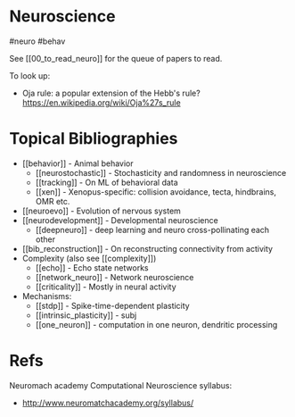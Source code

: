 # Neuroscience

#neuro #behav

See [[00_to_read_neuro]] for the queue of papers to read.

To look up:
* Oja rule: a popular extension of the Hebb's rule? https://en.wikipedia.org/wiki/Oja%27s_rule

# Topical Bibliographies
* [[behavior]] - Animal behavior
    * [[neurostochastic]] - Stochasticity and randomness in neuroscience
    * [[tracking]] - On ML of behavioral data
    * [[xen]] - Xenopus-specific: collision avoidance, tecta, hindbrains, OMR etc.
* [[neuroevo]] - Evolution of nervous system
* [[neurodevelopment]] - Developmental neuroscience
    * [[deepneuro]] - deep learning and neuro cross-pollinating each other
* [[bib_reconstruction]] - On  reconstructing connectivity from activity
* Complexity (also see [[complexity]])
    * [[echo]] - Echo state networks
    * [[network_neuro]] - Network neuroscience
    * [[criticality]] - Mostly in neural activity
* Mechanisms:
    * [[stdp]] - Spike-time-dependent plasticity
    * [[intrinsic_plasticity]] - subj
    * [[one_neuron]] - computation in one neuron, dendritic processing

# Refs

Neuromach academy Computational Neuroscience syllabus:
* http://www.neuromatchacademy.org/syllabus/